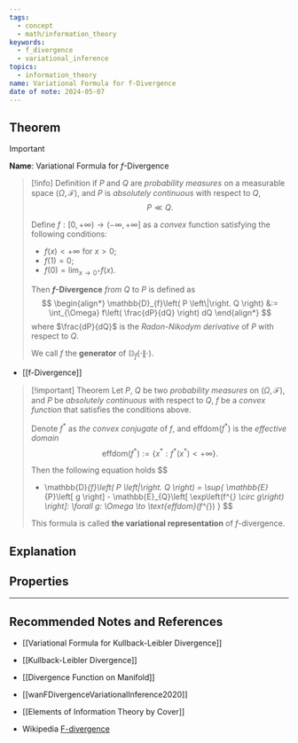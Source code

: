 ```yaml
---
tags:
  - concept
  - math/information_theory
keywords:
  - f_divergence
  - variational_inference
topics:
  - information_theory
name: Variational Formula for f-Divergence
date of note: 2024-05-07
---
```


## Theorem

>[!important]
>**Name**: Variational Formula for $f$-Divergence

>[!info] Definition
>if $P$ and $Q$ are *probability measures* on a measurable space $(\Omega, \mathscr{F})$, and $P$ is *absolutely continuous* with respect to $Q$, 
>$$P \ll Q.$$
>
>Define $f: [0, +\infty) \to (-\infty, +\infty]$ as a *convex* function satisfying the following conditions:
>- $f(x) < +\infty$ for $x >0$;
>- $f(1) = 0$;
>- $f(0)= \lim_{ x \to 0^+ }f(x)$.
>
>Then **$f$-Divergence** *from* $Q$ to $P$ is defined as
> $$
> \begin{align*}
> \mathbb{D}_{f}\left( P \left\|\right. Q \right) &:= \int_{\Omega} f\left( \frac{dP}{dQ} \right) dQ 
> \end{align*}
> $$
> where $\frac{dP}{dQ}$ is the *Radon-Nikodym derivative* of $P$ with respect to $Q$.
> 
> We call $f$ the **generator** of $\mathbb{D}_{f}\left( \cdot \left\|\right. \cdot \right).$

- [[f-Divergence]]

>[!important] Theorem
>Let $P$, $Q$ be two *probability measures* on $(\Omega, \mathscr{F})$, and $P$ be *absolutely continuous* with respect to $Q$, $f$ be a *convex function* that satisfies the conditions above.
>
>Denote $f^{*}$ as *the convex conjugate* of $f$, and $\text{effdom}(f^{*})$ is the *effective domain* 
>$$
>\text{effdom}(f^{*}) := \{x^{*}: f^{*}(x^{*}) < + \infty \}.
>$$
>
>Then the following equation holds
>$$
>- \mathbb{D}_{f}\left( P \left\|\right. Q \right) = \sup\{ \mathbb{E}_{P}\left[ g \right] - \mathbb{E}_{Q}\left[ \exp\left(f^{*} \circ g\right) \right]: \forall g: \Omega \to  \text{effdom}(f^{*}) \}
>$$
>
>This formula is called **the variational representation** of $f$-divergence.



## Explanation



## Properties



-----------
##  Recommended Notes and References

- [[Variational Formula for Kullback-Leibler Divergence]]
- [[Kullback-Leibler Divergence]]
- [[Divergence Function on Manifold]]

- [[wanFDivergenceVariationalInference2020]]
- [[Elements of Information Theory by Cover]]
- Wikipedia [F-divergence](https://en.wikipedia.org/wiki/F-divergence)

